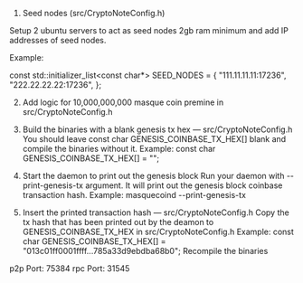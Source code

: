 1. Seed nodes (src/CryptoNoteConfig.h)

Setup 2 ubuntu servers to act as seed nodes 2gb ram minimum and add IP addresses of seed nodes.

Example:

const std::initializer_list<const char*> SEED_NODES = {
  "111.11.11.11:17236",
  "222.22.22.22:17236",
};

2. Add logic for 10,000,000,000 masque coin premine in src/CryptoNoteConfig.h

3. Build the binaries with a blank genesis tx hex — src/CryptoNoteConfig.h
You should leave const char GENESIS_COINBASE_TX_HEX[] blank and compile the binaries without it.
Example:
const char GENESIS_COINBASE_TX_HEX[] = "";

4. Start the daemon to print out the genesis block
Run your daemon with --print-genesis-tx argument. It will print out the genesis block coinbase transaction hash.
Example:
masquecoind --print-genesis-tx

5. Insert the printed transaction hash — src/CryptoNoteConfig.h
Copy the tx hash that has been printed out by the deamon to GENESIS_COINBASE_TX_HEX in src/CryptoNoteConfig.h
Example:
const char GENESIS_COINBASE_TX_HEX[] = "013c01ff0001ffff...785a33d9ebdba68b0";
Recompile the binaries

p2p Port: 75384
rpc Port: 31545
